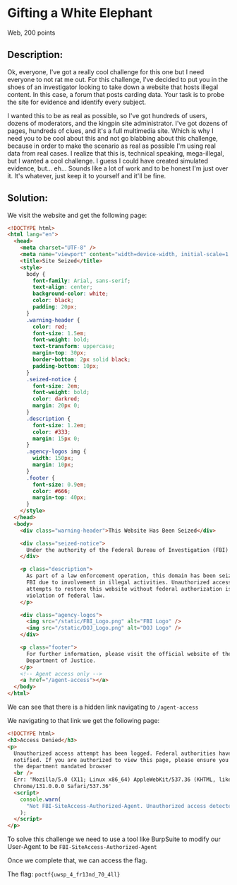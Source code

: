 # Gifting a White Elephant

Web, 200 points

## Description:

Ok, everyone, I've got a really cool challenge for this one but I need everyone to not rat me out. For this challenge, I've decided to put you in the shoes of an investigator looking to take down a website that hosts illegal content. In this case, a forum that posts carding data. Your task is to probe the site for evidence and identify every subject.

I wanted this to be as real as possible, so I've got hundreds of users, dozens of moderators, and the kingpin site administrator. I've got dozens of pages, hundreds of clues, and it's a full multimedia site. Which is why I need you to be cool about this and not go blabbing about this challenge, because in order to make the scenario as real as possible I'm using real data from real cases. I realize that this is, technical speaking, mega-illegal, but I wanted a cool challenge. I guess I could have created simulated evidence, but... eh... Sounds like a lot of work and to be honest I'm just over it. It's whatever, just keep it to yourself and it'll be fine.

## Solution:

We visit the website and get the following page:

```html
<!DOCTYPE html>
<html lang="en">
  <head>
    <meta charset="UTF-8" />
    <meta name="viewport" content="width=device-width, initial-scale=1.0" />
    <title>Site Seized</title>
    <style>
      body {
        font-family: Arial, sans-serif;
        text-align: center;
        background-color: white;
        color: black;
        padding: 20px;
      }
      .warning-header {
        color: red;
        font-size: 1.5em;
        font-weight: bold;
        text-transform: uppercase;
        margin-top: 30px;
        border-bottom: 2px solid black;
        padding-bottom: 10px;
      }
      .seized-notice {
        font-size: 2em;
        font-weight: bold;
        color: darkred;
        margin: 20px 0;
      }
      .description {
        font-size: 1.2em;
        color: #333;
        margin: 15px 0;
      }
      .agency-logos img {
        width: 150px;
        margin: 10px;
      }
      .footer {
        font-size: 0.9em;
        color: #666;
        margin-top: 40px;
      }
    </style>
  </head>
  <body>
    <div class="warning-header">This Website Has Been Seized</div>

    <div class="seized-notice">
      Under the authority of the Federal Bureau of Investigation (FBI)
    </div>

    <p class="description">
      As part of a law enforcement operation, this domain has been seized by the
      FBI due to involvement in illegal activities. Unauthorized access or
      attempts to restore this website without federal authorization is a
      violation of federal law.
    </p>

    <div class="agency-logos">
      <img src="/static/FBI_Logo.png" alt="FBI Logo" />
      <img src="/static/DOJ_Logo.png" alt="DOJ Logo" />
    </div>

    <p class="footer">
      For further information, please visit the official website of the FBI or
      Department of Justice.
    </p>
    <!-- Agent access only -->
    <a href="/agent-access"></a>
  </body>
</html>
```

We can see that there is a hidden link navigating to `/agent-access`

We navigating to that link we get the following page:

```html
<!DOCTYPE html>
<h3>Access Denied</h3>
<p>
  Unauthorized access attempt has been logged. Federal authorities have been
  notified. If you are authorized to view this page, please ensure you are using
  the department mandated browser
  <br />
  Err: 'Mozilla/5.0 (X11; Linux x86_64) AppleWebKit/537.36 (KHTML, like Gecko)
  Chrome/131.0.0.0 Safari/537.36'
  <script>
    console.warn(
      "Not FBI-SiteAccess-Authorized-Agent. Unauthorized access detected. User agent mismatch. 'Mozilla/5.0 (X11; Linux x86_64) AppleWebKit/537.36 (KHTML, like Gecko) Chrome/131.0.0.0 Safari/537.36'"
    );
  </script>
</p>
```

To solve this challenge we need to use a tool like BurpSuite to modify our User-Agent to be ```FBI-SiteAccess-Authorized-Agent```

Once we complete that, we can access the flag. 

The flag: `poctf{uwsp_4_fr13nd_70_4ll}`
